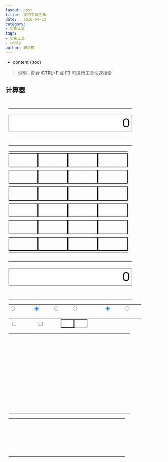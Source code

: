```yaml
---
layout: post
title:  实用工具合集
date:   2016-04-13
category: 
- 实用工具
tags:
- 实用工具
- tools
author: 职影房
---
```


* content
{:toc}

> 说明：配合 **CTRL+F** 或 **F3** 可进行工具快速搜索

## 计算器


<style type="text/css"><!--
label {color:#FFF;}
#calculator_base,#calculator_complete {position:relative;margin:0 auto;padding-top:10px;width:540px;}
#calculator_base_cup,#calculator_complete_cup {padding-bottom:10px;}
#calculator_base_container,#calculator_complete_container {width:437px;height:448px;margin:0px 10px;background:url(/assets/tools/images/siverbg.png) no-repeat 0 0;}
#calculator_complete_container {height:578px;background-image:url(/assets/tools/images/siverbg2.png);}
/* table */
#base_table_main td {height:53px;}
#complete_table_main td {height:40px;*height:38px;}
#complete_table_more td {height:40px;}
.calculator_table {width:100%;}
.calculator_table td {text-align:center;padding:0px;margin:0px;}
.topRowCss td {height:30px;*height:32px;color:#FFF;padding-top:3px;}
#baseEprsPanel,#completeEprsPanel {text-align:right;}
/* button */
.baseBtnCommonCss {width:94px;height:44px;background:url(/assets/tools/images/d1btn.gif) no-repeat 0 -44px;font-size:14px;color:#FFF;}
.baseBtnCss1 {background-image:url(/assets/tools/images/d0btn.gif);}
.baseBtnCss2 {background-image:url(/assets/tools/images/d2btn.gif);font-size:20px;}
.baseBtnCss3 {background-image:url(/assets/tools/images/d3btn.gif);font-size:16px;}
.baseBtnCss4 {background-image:url(/assets/tools/images/d4btn.gif);font-size:20px;}
.completeBtnCommonCss {width:64px;height:34px;border:0px;background:url(/assets/tools/images/e0btn.gif) no-repeat 0 -34px;font-size:14px;color:#FFF;}
.completeBtnCss1 {background-image:url(/assets/tools/images/e1btn.gif);}
.completeBtnCss2 {background-image:url(/assets/tools/images/e3btn.gif);}
.completeBtnCss3 {background-image:url(/assets/tools/images/e2btn.gif);font-size:18px;}
.completeBtnCss4 {background-image:url(/assets/tools/images/e4btn.gif);font-size:18px;}
.completeBtnCss5 {width:74px;height:34px;background:url(/assets/tools/images/e5btn.jpg) no-repeat 0 -34px;}
/* common */
.displayCss {width:390px;height:56px;text-align:right;font-size:40px;padding:0 5px;
	*line-height:140%; /* for ie */}
.helperBox {width:42px;height:27px;color:#FFF;text-align:center;background-color:#CCC;background:url(/assets/tools/images/num.gif) no-repeat;margin:0px;padding:0px;
	*line-height:200%; /* for ie */}
.calculator_tab {position:absolute;left:457px;top:10px;height:62px;width:62px;background:url(/assets/tools/images/cal_tab.gif) no-repeat;}
.calculator_tab ul {list-style:none;width:100%;height:100%;margin:0px;padding:0px;}
.calculator_tab ul li {height:31px;width:100%;color:#FFF;text-align:center;cursor:pointer;line-height:240%;}
.selTabTop {background:url(/assets/tools/images/cal_tab_top.gif) no-repeat;}
.selTabBottom {background:url(/assets/tools/images/cal_tab_bottom.gif) no-repeat;}
--></style>
<script language="javascript">
<!--//
function FloatAdd(arg1,arg2){   
	var r1,r2,m;   
	try{r1=arg1.toString().split(".")[1].length}catch(e){r1=0}   
	try{r2=arg2.toString().split(".")[1].length}catch(e){r2=0}   
	m=Math.pow(10,Math.max(r1,r2))   
	return (arg1*m+arg2*m)/m   
}
function FloatSub(arg1,arg2){   
	var r1,r2,m,n;   
	try{r1=arg1.toString().split(".")[1].length}catch(e){r1=0}   
	try{r2=arg2.toString().split(".")[1].length}catch(e){r2=0}   
	m=Math.pow(10,Math.max(r1,r2));   
	//动态控制精度长度   
	n=(r1>=r2)?r1:r2;   
	return ((arg1*m-arg2*m)/m).toFixed(n);   
}
 //浮点数乘法运算   
function FloatMul(arg1,arg2)    
{    
	var m=0,s1=arg1.toString(),s2=arg2.toString();    
	try{m+=s1.split(".")[1].length}catch(e){}    
	try{m+=s2.split(".")[1].length}catch(e){}    
	return Number(s1.replace(".",""))*Number(s2.replace(".",""))/Math.pow(10,m)    
}    
//浮点数除法运算   
function FloatDiv(arg1,arg2){    
	var t1=0,t2=0,r1,r2;    
	try{t1=arg1.toString().split(".")[1].length}catch(e){}    
	try{t2=arg2.toString().split(".")[1].length}catch(e){}    
	with(Math){    
		r1=Number(arg1.toString().replace(".",""))    
		r2=Number(arg2.toString().replace(".",""))    
		return (r1/r2)*pow(10,t2-t1);    
	}    
}

	// global variables
	var g_type = 0;
	var endNumber = true;
	var mem = 0,carry = 10,layer = 0;
	var hexnum = "0123456789abcdef";
	var angle = "d",stack = "",level = "0";
	var $c_get = function(tagId){return document.getElementById(tagId);}
	var lastOperator = "";
	var isMaxLen = false;
	//数字键
	function inputkey(key,ent){
		if(isMaxLen == false){//alert(isMaxLen);

		// input express by key
		if(lastOperator == "="){
			$c_get("completeEprsPanel").innerHTML = key;
		}else{
			if(lastOperator == "m"){
				$c_get("completeEprsPanel").innerHTML = "";
			}
			$c_get("completeEprsPanel").innerHTML += key;
		}
		//$c_get("completeEprsPanel").scrollLeft = $c_get("completeEprsPanel").scrollWidth;
		//document.calc.display.scrollLeft = document.calc.display.scrollWidth;/* for ie */

		var index=key.charCodeAt(0);
		if ((carry == 2 && (index == 48 || index == 49)) || (carry == 8 && index >= 48 && index <= 55) || (carry == 10 && (index >= 48 && index <= 57 || index == 46)) || (carry == 16 && ((index >= 48 && index <= 57) || (index >= 97 && index <= 102))))
		if(endNumber){
			endNumber = false;
			if(index == 46){
				if(document.calc.display.value.indexOf(".") != -1){
					//
				}else{
					document.calc.display.value += key;
				}
			}else{
				document.calc.display.value = key;
			}
		}
		else if(document.calc.display.value == null || document.calc.display.value == "0")
			if(index == 46){
				if(document.calc.display.value.indexOf(".") != -1){
					//
				}else{
					document.calc.display.value += key;
				}
			}else{
				document.calc.display.value = key;
			}
		else{
			if(index == 46){
				if(document.calc.display.value.indexOf(".") != -1){
					//
				}else{
					document.calc.display.value += key;
				}
			}else{
			document.calc.display.value += key;
			}
			}
			//document.calc.display.value += key;
		
		//
		lastOperator = "";
		try{
			var evnt = ent || window.event;
			var target = evnt.srcElement || evnt.target;
			target.blur();
		}catch(e){}
		
		if(document.calc.display.value.length > 16){
			isMaxLen = true;
		}
		
		}// isMaxLen
		else{
			alert("只能输入不大于17位的字符");
		}
	}
	function changeSign(ent){
		if (document.calc.display.value != "0")
			if(document.calc.display.value.substr(0,1) == "-")
			document.calc.display.value = document.calc.display.value.substr(1);
			else
			document.calc.display.value = "-" + document.calc.display.value;
			
		try{
			var evnt = ent || window.event;
			var target = evnt.srcElement || evnt.target;
			target.blur();
		}catch(e){}
	}
	//函数键
	function inputfunction(fun,shiftfun,ent){
		endNumber = true;
		if (document.calc.shiftf.checked)
			document.calc.display.value = decto(funcalc(shiftfun,(todec(document.calc.display.value,carry))),carry);
		else
			document.calc.display.value = decto(funcalc(fun,(todec(document.calc.display.value,carry))),carry);
		document.calc.shiftf.checked = false
		document.calc.hypf.checked = false	
		inputshift();
		
		try{
			var evnt = ent || window.event;
			var target = evnt.srcElement || evnt.target;
			target.blur();
		}catch(e){}
	}
	function inputtrig(trig,arctrig,hyp,archyp,ent){
		if (document.calc.hypf.checked)
			inputfunction(hyp,archyp);
		else
			inputfunction(trig,arctrig);
			
		try{
			var evnt = ent || window.event;
			var target = evnt.srcElement || evnt.target;
			target.blur();
		}catch(e){}
	}
	//运算符
	function operation(join,newlevel,ent){
		endNumber = true
		var temp = stack.substr(stack.lastIndexOf("(") + 1) + document.calc.display.value;
/*		var s = stack.substr(stack.length-1);
		if((s == "+" || s == "-" || s == "*" || s == "/") && carry == 10){
			//var s = stack.substr(stack.length-1);//stack.substr(stack.lastIndexOf("(") + 1);
			var args1 = temp.split(s)[0];
			var args2 = temp.split(s)[1];
			//alert(args1 + " @@ " + args2);
			switch(s){
				case "+":
					temp = FloatAdd(args1,args2);
					break;
				case "-":
					temp = FloatSub(args1,args2);
					break;
				case "*":
					temp = FloatMul(args1,args2);
					break;
				case "/":
					temp = FloatDiv(args1,args2);
					break;
			}
			document.calc.display.value = temp;
		}*/
		
		while (newlevel != 0 && (newlevel <= (level.charAt(level.length - 1)))){
/*			if(carry == 10){
				if((s != "+" && s != "-" && s != "*" && s != "/")){
					temp=parse(temp);
				}
			}else{
				temp=parse(temp);
			}
			level=level.slice(0,-1);*/
			temp=parse(temp);
			level=level.slice(0,-1);
		}
/*		if(carry == 10){
			if((s != "+" && s != "-" && s != "*" && s != "/")){
				if (temp.match(/^(.*\d[\+\-\*\/\%\^\&\|x])?([+-]?[0-9a-f\.]+)$/));
					document.calc.display.value = RegExp.$2;
			}else{*/
				if (temp.match(/^(.*\d[\+\-\*\/\%\^\&\|x])?([+-]?[0-9a-f\.]+)$/));
					document.calc.display.value = RegExp.$2;
//			}
//		}
		stack = stack.substr(0,stack.lastIndexOf("(") + 1) + temp + join;
		document.calc.operator.value = " "+ join +" ";
		level = level + newlevel;

		// add express by operator
		$c_get("completeEprsPanel").innerHTML += document.calc.operator.value;
		lastOperator = join;
		
		try{
			var evnt = ent || window.event;
			var target = evnt.srcElement || evnt.target;
			target.blur();
		}catch(e){}
		
		isMaxLen = false;
	}
	//括号
	function addbracket(obj,ent){
		endNumber = true;
		document.calc.display.value = 0;
		stack = stack + "(";
		document.calc.operator.value = "   ";
		level = level + 0
	
		layer += 1
		document.calc.bracket.value = "(=" + layer
		
		if(lastOperator == "="){
			$c_get("completeEprsPanel").innerHTML = obj.value;
		}else{
			if(lastOperator == "m"){
				$c_get("completeEprsPanel").innerHTML = "";
			}
			$c_get("completeEprsPanel").innerHTML += obj.value;
		}
		lastOperator = obj.value;
		
		try{
			var evnt = ent || window.event;
			var target = evnt.srcElement || evnt.target;
			target.blur();
		}catch(e){}
	}
	function disbracket(obj,ent){
		endNumber = true;
		var temp = stack.substr(stack.lastIndexOf("(") + 1) + document.calc.display.value;
/*		var s = stack.substr(stack.length-1);
		if((s == "+" || s == "-" || s == "*" || s == "/") && carry == 10){
			//var s = stack.substr(stack.length-1);//stack.substr(stack.lastIndexOf("(") + 1);
			var args1 = temp.split(s)[0];
			var args2 = temp.split(s)[1];
			//alert(args1 + " @@ " + args2);
			switch(s){
				case "+":
					temp = FloatAdd(args1,args2);
					break;
				case "-":
					temp = FloatSub(args1,args2);
					break;
				case "*":
					temp = FloatMul(args1,args2);
					break;
				case "/":
					temp = FloatDiv(args1,args2);
					break;
			}
			document.calc.display.value = temp;
		}*/
		while ((level.charAt(level.length - 1)) > 0)
		{
/*			if(carry == 10){
				if((s != "+" && s != "-" && s != "*" && s != "/")){
					temp=parse(temp);
				}
			}else{
				temp=parse(temp);
			}
			level = level.slice(0,-1);*/
			temp=parse(temp);
			level=level.slice(0,-1);
		}	
		document.calc.display.value = temp;
		
		stack = stack.substr(0,stack.lastIndexOf("("));
		document.calc.operator.value = "   ";
		level = level.slice(0,-1);
		layer -= 1;
		if (layer > 0)
			document.calc.bracket.value = "(=" + layer;
		else
			document.calc.bracket.value = "";
			
		if(lastOperator == "="){
			$c_get("completeEprsPanel").innerHTML = obj.value;
		}else{
			if(lastOperator == "m"){
				$c_get("completeEprsPanel").innerHTML = "";
			}
			$c_get("completeEprsPanel").innerHTML += obj.value;
		}
		lastOperator = obj.value;
		
		try{
			var evnt = ent || window.event;
			var target = evnt.srcElement || evnt.target;
			target.blur();
		}catch(e){}
	}
	//等号
	function result(ent){
		endNumber = true;
		while (layer > 0)
			disbracket();
		var temp = stack + document.calc.display.value;
/*		var s = stack.substr(stack.length-1);
		if((s == "+" || s == "-" || s == "*" || s == "/") && carry == 10){
			//var s = stack.substr(stack.length-1);//stack.substr(stack.lastIndexOf("(") + 1);
			var args1 = temp.split(s)[0];
			var args2 = temp.split(s)[1];
			//alert(args1 + " @@ " + args2);
			switch(s){
				case "+":
					temp = FloatAdd(args1,args2);
					break;
				case "-":
					temp = FloatSub(args1,args2);
					break;
				case "*":
					temp = FloatMul(args1,args2);
					break;
				case "/":
					temp = FloatDiv(args1,args2);
					break;
			}
			document.calc.display.value = temp;
		}*/
		//
		while((level.charAt(level.length - 1)) > 0){
/*			if(carry == 10){
				if((s != "+" && s != "-" && s != "*" && s != "/")){
					temp=parse(temp);
				}
			}else{
				temp=parse(temp);
			}
			level = level.slice(0,-1);*/
			temp=parse(temp);
			level=level.slice(0,-1);
		}
		document.calc.display.value = temp;//parseFloat(temp).toLocaleString();//temp
		document.calc.bracket.value = "";
		document.calc.operator.value = "";
		stack = "";
		level = "0";
		
		// clear express
		lastOperator = "=";
		
		try{
			var evnt = ent || window.event;
			var target = evnt.srcElement || evnt.target;
			target.blur();
		}catch(e){}
		
		isMaxLen = false;
	}
	//修改键
	function backspace(ent){
		try{
			document.getElementById("completeEprsPanel").innerHTML = document.getElementById("completeEprsPanel").innerHTML.substring(0,document.getElementById("completeEprsPanel").innerHTML.length-1);
		}catch(e){}
		if (!endNumber){
			if(document.calc.display.value.length > 1){
				document.calc.display.value = document.calc.display.value.substring(0,document.calc.display.value.length - 1);
			}else{
				document.calc.display.value = 0;
			}
		}
		
		try{
			var evnt = ent || window.event;
			var target = evnt.srcElement || evnt.target;
			target.blur();
		}catch(e){}
		
		if(document.calc.display.value.length <= 16){
			isMaxLen = false;
		}
	}
	function clearall(ent){
		document.calc.display.value = 0;
		endNumber = true;
		stack = "";
		level = "0";
		layer = "";
		document.calc.operator.value = "";
		document.calc.bracket.value = "";
		
		document.getElementById("completeEprsPanel").innerHTML = "";
		
		try{
			var evnt = ent || window.event;
			var target = evnt.srcElement || evnt.target;
			target.blur();
		}catch(e){}
		
		isMaxLen = false;
	}
	//转换键
	function inputChangCarry(newcarry,ent){
		endNumber = true;
		document.calc.display.value=(decto(todec(document.calc.display.value,carry),newcarry));
		carry = newcarry;
		document.calc.sin.disabled = (carry != 10);
		document.calc.cos.disabled = (carry != 10)
		document.calc.tan.disabled = (carry != 10)
		document.calc.bt.disabled = (carry != 10)
		document.calc.pi.disabled = (carry != 10)
		document.calc.e.disabled = (carry != 10)
		document.calc.kp.disabled = (carry != 10)
		document.calc.k2.disabled = (carry <= 2)
		document.calc.k3.disabled = (carry <= 2)
		document.calc.k4.disabled = (carry <= 2)
		document.calc.k5.disabled = (carry <= 2)
		document.calc.k6.disabled = (carry <= 2)
		document.calc.k7.disabled = (carry <= 2)
		document.calc.k8.disabled = (carry <= 8)
		document.calc.k9.disabled = (carry <= 8)
		document.calc.ka.disabled = (carry <= 10)
		document.calc.kb.disabled = (carry <= 10)
		document.calc.kc.disabled = (carry <= 10)
		document.calc.kd.disabled = (carry <= 10)
		document.calc.ke.disabled = (carry <= 10)
		document.calc.kf.disabled = (carry <= 10)
		document.calc.sin.style.color = (carry != 10)?"#999":"#fff";
			document.calc.sin.style.background = (carry != 10) ? "url(/assets/tools/images/e5btn-dis.png) no-repeat 0 0px" : "url(/assets/tools/images/e5btn.jpg) no-repeat 0 -34px";
		document.calc.cos.style.color = (carry != 10)?"#aca899":"#fff";
			document.calc.cos.style.background = (carry != 10) ? "url(/assets/tools/images/e5btn-dis.png) no-repeat 0 0px" : "url(/assets/tools/images/e5btn.jpg) no-repeat 0 -34px";
		document.calc.tan.style.color = (carry != 10)?"#aca899":"#fff";
			document.calc.tan.style.background = (carry != 10) ? "url(/assets/tools/images/e5btn-dis.png) no-repeat 0 0px" : "url(/assets/tools/images/e5btn.jpg) no-repeat 0 -34px";
		document.calc.bt.style.color = (carry != 10)?"#aca899":"#fff";
			document.calc.bt.style.background = (carry != 10) ? "url(/assets/tools/images/e5btn-dis.png) no-repeat 0 0px" : "url(/assets/tools/images/e5btn.jpg) no-repeat 0 -34px";
		document.calc.pi.style.color = (carry != 10)?"#aca899":"#fff";
			document.calc.pi.style.background = (carry != 10) ? "url(/assets/tools/images/e5btn-dis.png) no-repeat 0 0px" : "url(/assets/tools/images/e5btn.jpg) no-repeat 0 -34px";
		document.calc.e.style.color = (carry != 10)?"#aca899":"#fff";
			document.calc.e.style.background = (carry != 10) ? "url(/assets/tools/images/e5btn-dis.png) no-repeat 0 0px" : "url(/assets/tools/images/e5btn.jpg) no-repeat 0 -34px";
		document.calc.kp.style.color = (carry != 10)?"#aca899":"#fff";
			document.calc.kp.style.background = (carry != 10) ? "url(/assets/tools/images/e3btn-dis.png) no-repeat 0 0px" : "url(/assets/tools/images/e3btn.gif) no-repeat 0 -34px";
		document.calc.k2.style.color = (carry <= 2)?"#aca899":"#fff";
			document.calc.k2.style.background = (carry <= 2) ? "url(/assets/tools/images/e3btn-dis.png) no-repeat 0 0px" : "url(/assets/tools/images/e3btn.gif) no-repeat 0 -34px";
		document.calc.k3.style.color = (carry <= 2)?"#aca899":"#fff";
			document.calc.k3.style.background = (carry <= 2) ? "url(/assets/tools/images/e3btn-dis.png) no-repeat 0 0px" : "url(/assets/tools/images/e3btn.gif) no-repeat 0 -34px";
		document.calc.k4.style.color = (carry <= 2)?"#aca899":"#fff";
			document.calc.k4.style.background = (carry <= 2) ? "url(/assets/tools/images/e3btn-dis.png) no-repeat 0 0px" : "url(/assets/tools/images/e3btn.gif) no-repeat 0 -34px";
		document.calc.k5.style.color = (carry <= 2)?"#aca899":"#fff";
			document.calc.k5.style.background = (carry <= 2) ? "url(/assets/tools/images/e3btn-dis.png) no-repeat 0 0px" : "url(/assets/tools/images/e3btn.gif) no-repeat 0 -34px";
		document.calc.k6.style.color = (carry <= 2)?"#aca899":"#fff";
			document.calc.k6.style.background = (carry <= 2) ? "url(/assets/tools/images/e3btn-dis.png) no-repeat 0 0px" : "url(/assets/tools/images/e3btn.gif) no-repeat 0 -34px";
		document.calc.k7.style.color = (carry <= 2)?"#aca899":"#fff";
			document.calc.k7.style.background = (carry <= 2) ? "url(/assets/tools/images/e3btn-dis.png) no-repeat 0 0px" : "url(/assets/tools/images/e3btn.gif) no-repeat 0 -34px";
		document.calc.k8.style.color = (carry <= 8)?"#aca899":"#fff";
			document.calc.k8.style.background = (carry <= 8) ? "url(/assets/tools/images/e3btn-dis.png) no-repeat 0 0px" : "url(/assets/tools/images/e3btn.gif) no-repeat 0 -34px";
		document.calc.k9.style.color = (carry <= 8)?"#aca899":"#fff";
			document.calc.k9.style.background = (carry <= 8) ? "url(/assets/tools/images/e3btn-dis.gif) no-repeat 0 0px" : "url(/assets/tools/images/e3btn.gif) no-repeat 0 -34px";
		document.calc.ka.style.color = (carry <= 10)?"#aca899":"#fff";
			document.calc.ka.style.background = (carry <= 10) ? "url(/assets/tools/images/e3btn-dis.gif) no-repeat 0 0px" : "url(/assets/tools/images/e0btn.gif) no-repeat 0 -34px";
		document.calc.kb.style.color = (carry <= 10)?"#aca899":"#fff";
			document.calc.kb.style.background = (carry <= 10) ? "url(/assets/tools/images/e3btn-dis.gif) no-repeat 0 0px" : "url(/assets/tools/images/e0btn.gif) no-repeat 0 -34px";
		document.calc.kc.style.color = (carry <= 10)?"#aca899":"#fff";
			document.calc.kc.style.background = (carry <= 10) ? "url(/assets/tools/images/e3btn-dis.gif) no-repeat 0 0px" : "url(/assets/tools/images/e0btn.gif) no-repeat 0 -34px";
		document.calc.kd.style.color = (carry <= 10)?"#aca899":"#fff";
			document.calc.kd.style.background = (carry <= 10) ? "url(/assets/tools/images/e3btn-dis.gif) no-repeat 0 0px" : "url(/assets/tools/images/e0btn.gif) no-repeat 0 -34px";
		document.calc.ke.style.color = (carry <= 10)?"#aca899":"#fff";
			document.calc.ke.style.background = (carry <= 10) ? "url(/assets/tools/images/e3btn-dis.gif) no-repeat 0 0px" : "url(/assets/tools/images/e0btn.gif) no-repeat 0 -34px";
		document.calc.kf.style.color = (carry <= 10)?"#aca899":"#fff";
			document.calc.kf.style.background = (carry <= 10) ? "url(/assets/tools/images/e3btn-dis.gif) no-repeat 0 0px" : "url(/assets/tools/images/e0btn.gif) no-repeat 0 -34px";
		document.calc.sin.style.cursor = (carry != 10)?"default":"pointer";
		document.calc.cos.style.cursor = (carry != 10)?"default":"pointer";
		document.calc.tan.style.cursor = (carry != 10)?"default":"pointer";
		document.calc.bt.style.cursor = (carry != 10)?"default":"pointer";
		document.calc.pi.style.cursor = (carry != 10)?"default":"pointer";
		document.calc.e.style.cursor = (carry != 10)?"default":"pointer";
		document.calc.kp.style.cursor = (carry != 10)?"default":"pointer";
		document.calc.k2.style.cursor = (carry <= 2)?"default":"pointer";
		document.calc.k3.style.cursor = (carry <= 2)?"default":"pointer";
		document.calc.k4.style.cursor = (carry <= 2)?"default":"pointer";
		document.calc.k5.style.cursor = (carry <= 2)?"default":"pointer";
		document.calc.k6.style.cursor = (carry <= 2)?"default":"pointer";
		document.calc.k7.style.cursor = (carry <= 2)?"default":"pointer";
		document.calc.k8.style.cursor = (carry <= 8)?"default":"pointer";
		document.calc.k9.style.cursor = (carry <= 8)?"default":"pointer";
		document.calc.ka.style.cursor = (carry <= 10)?"default":"pointer";
		document.calc.kb.style.cursor = (carry <= 10)?"default":"pointer";
		document.calc.kc.style.cursor = (carry <= 10)?"default":"pointer";
		document.calc.kd.style.cursor = (carry <= 10)?"default":"pointer";
		document.calc.ke.style.cursor = (carry <= 10)?"default":"pointer";
		document.calc.kf.style.cursor = (carry <= 10)?"default":"pointer";
		
		try{
			var evnt = ent || window.event;
			var target = evnt.srcElement || evnt.target;
			target.blur();
		}catch(e){}
	}
	function inputChangAngle(angletype,ent){
		endNumber = true
		angle = angletype
		if (angle=="d")
			document.calc.display.value = radiansToDegress(document.calc.display.value)
		else
			document.calc.display.value = degressToRadians(document.calc.display.value)
		endNumber = true
		
		try{
			var evnt = ent || window.event;
			var target = evnt.srcElement || evnt.target;
			target.blur();
		}catch(e){}
	}
	function inputshift(ent){
		if (document.calc.shiftf.checked){
			document.calc.bt.value = "deg"
			document.calc.ln.value = "exp"
			document.calc.log.value = "expd"
	
			if (document.calc.hypf.checked){
				document.calc.sin.value = "ahs"
				document.calc.cos.value = "ahc"
				document.calc.tan.value = "aht"
			}
			else{
				document.calc.sin.value = "asin"
				document.calc.cos.value = "acos"
				document.calc.tan.value = "atan"
			}
	
			document.calc.sqr.value = "x^.5"
			document.calc.cube.value = "x^.3"
	
			document.calc.floor.value = "小数"
		}
		else{
			document.calc.bt.value = "d.ms"
			document.calc.ln.value = "ln"
			document.calc.log.value = "log"
	
			if (document.calc.hypf.checked){
				document.calc.sin.value = "hsin"
				document.calc.cos.value = "hcos"
				document.calc.tan.value = "htan"
			}
			else{
				document.calc.sin.value = "sin"
				document.calc.cos.value = "cos"
				document.calc.tan.value = "tan"
			}
	
			document.calc.sqr.value = "x^2"
			document.calc.cube.value = "x^3"
	
			document.calc.floor.value = "取整"
		}
	
		try{
			var evnt = ent || window.event;
			var target = evnt.srcElement || evnt.target;
			target.blur();
		}catch(e){}
	}
	//存储器部分
	function clearmemory(ent){
		mem = 0
		document.calc.memory.value = "   "

		var evnt = ent || window.event;
		var target = evnt.srcElement || evnt.target;
		target.blur();
	}
	function getmemory(ent){
		endNumber = true
		document.calc.display.value = decto(mem,carry)
		
		try{
			var evnt = ent || window.event;
			var target = evnt.srcElement || evnt.target;
			target.blur();
		}catch(e){}
	}
	function putmemory(ent){
		endNumber = true
		if (document.calc.display.value != 0)
		{
			mem = todec(document.calc.display.value,carry)
			document.calc.memory.value = " M "
		}
		else
			document.calc.memory.value = "   "
		
		lastOperator = "m";
		
		try{
			var evnt = ent || window.event;
			var target = evnt.srcElement || evnt.target;
			target.blur();
		}catch(e){}
	}
	function addmemory(ent){
		endNumber = true
		mem = parseFloat(mem)+parseFloat(todec(document.calc.display.value,carry))
		if (mem==0)
			document.calc.memory.value = "   "
		else
			document.calc.memory.value = " M "
		
		lastOperator = "m";
		
		try{
			var evnt = ent || window.event;
			var target = evnt.srcElement || evnt.target;
			target.blur();
		}catch(e){}
	}
	function multimemory(ent){
		endNumber = true
		mem = parseFloat(mem)*parseFloat(todec(document.calc.display.value,carry))
		if (mem==0)
			document.calc.memory.value = "   "
		else
			document.calc.memory.value = " M "
		
		lastOperator = "m";
		
		try{
			var evnt = ent || window.event;
			var target = evnt.srcElement || evnt.target;
			target.blur();
		}catch(e){}
	}
	//十进制转换
	function todec(num,oldcarry){
		if (oldcarry==10 || num==0) return(num)
		var neg = (num.charAt(0)=="-")
		if (neg) num = num.substr(1)
		var newnum = 0
		for (var index = 1;index <= num.length;index++)
			newnum = newnum*oldcarry+hexnum.indexOf(num.charAt(index-1))
		if (neg)
			newnum=-newnum
		return(newnum)
	}
	function decto(num,newcarry){
		var neg = (num<0)
		if (newcarry==10 || num==0) return(num)
		num = ""+Math.abs(num)
		var newnum = ""
		while (num != 0)
		{
			newnum = hexnum.charAt(num%newcarry)+newnum
			num = Math.floor(num/newcarry)
		}
		if (neg)
			newnum="-"+newnum
		return(newnum)
	}
	//表达式解析
	function parse(string){
		//try{
		if (string.match(/^(.*\d[\+\-\*\/\%\^\&\|x\<])?([+-]?[0-9a-f\.]+)([\+\-\*\/\%\^\&\|x\<])([+-]?[0-9a-f\.]+)$/))
			return(RegExp.$1+cypher(RegExp.$2,RegExp.$3,RegExp.$4))
		else
			return(string)
		//}catch(e){}
	}
	//数学运算和位运算
	function cypher(left,join,right){
		left = todec(left,carry)
		right = todec(right,carry)
		if (join=="+")
			return(decto(parseFloat(left)+parseFloat(right),carry))
		if (join=="-")
			return(decto(left-right,carry))
		if (join=="*")
			return(decto(left*right,carry))
		if (join=="/" && right != 0)
			return(decto(left/right,carry))
		if (join=="%")
			return(decto(left%right,carry))
		if (join=="&")
			return(decto(left&right,carry))
		if (join=="|")
			return(decto(left|right,carry))
		if (join=="^")
			return(decto(Math.pow(left,right),carry))
	
		if (join=="x")
			return(decto(left^right,carry))
		if (join=="<")
			return(decto(left<<right,carry))
		alert("除数不能为零")
		return(left)
	}
	//函数计算
	function funcalc(fun,num){
		with(Math){
			if (fun=="pi")
				return(PI)
			if (fun=="e")
				return(E)
	
			if (fun=="abs")
				return(abs(num))
			if (fun=="ceil")
				return(ceil(num))
			if (fun=="round")
				return(round(num))
	
			if (fun=="floor")
				return(floor(num))
			if (fun=="deci")
				return(num-floor(num))
	
	
			if (fun=="ln" && num>0)
				return(log(num))
			if (fun=="exp")
				return(exp(num))
			if (fun=="log" && num>0)
				return(log(num)*LOG10E)
			if (fun=="expdec")
				return(pow(10,num))
	
	
			if (fun=="cube")
				return(num*num*num)
			if (fun=="cubt")
				return(pow(num,1/3))
			if (fun=="sqr")
				return(num*num)
			if (fun=="sqrt" && num>=0)
				return(sqrt(num))
	
			if (fun=="!")
				return(factorial(num))
	
			if (fun=="recip" && num != 0)
				return(1/num)
	
			if (fun=="dms")
				return(dms(num))
			if (fun=="deg")
				return(deg(num))
	
			if (fun=="~")
				return(~num)
	
			if (angle=="d"){
				if (fun=="sin")
					return(sin(degressToRadians(num)))
				if (fun=="cos")
					return(cos(degressToRadians(num)))
				if (fun=="tan")
					return(tan(degressToRadians(num)))
	
				if (fun=="arcsin" && abs(num) <= 1)
					return(radiansToDegress(asin(num)))
				if (fun=="arccos" && abs(num) <= 1)
					return(radiansToDegress(acos(num)))
				if (fun=="arctan")
					return(radiansToDegress(atan(num)))
			}
			else{
				if (fun=="sin")
					return(sin(num))
				if (fun=="cos")
					return(cos(num))
				if (fun=="tan")
					return(tan(num))
	
				if (fun=="arcsin" && abs(num) <= 1)
					return(asin(num))
				if (fun=="arccos" && abs(num) <= 1)
					return(acos(num))
				if (fun=="arctan")
					return(atan(num))
			}
	
			if (fun=="hypsin")
				return((exp(num)-exp(0-num))*0.5)
			if (fun=="hypcos")
				return((exp(num)+exp(-num))*0.5)
			if (fun=="hyptan")
				return((exp(num)-exp(-num))/(exp(num)+exp(-num)))
	
			if (fun=="ahypsin" | fun=="hypcos" | fun=="hyptan"){
				alert("对不起,公式还没有查到!")
				return(num)
			}
	
			alert("超出函数定义范围")
			return(num)
		}
	}
	function factorial(n){
		n = Math.abs(parseInt(n))
		var fac = 1
		for (;n>0;n-=1)
			fac*=n
		return(fac)
	}
	function dms(n){
		var neg = (n<0)
		with(Math)
		{	
			n = abs(n)
			var d = floor(n)
			var m = floor(60*(n-d))
			var s = (n-d)*60-m
		}
		var dms = d+m/100+s*0.006
		if (neg) 
			dms=-dms
		return(dms)
	}
	function deg(n){
		var neg = (n<0)
		with(Math)
		{
			n = abs(n)
			var d = floor(n)
			var m = floor((n-d)*100)
			var s = (n-d)*100-m
		}
		var deg = d+m/60+s/36
		if (neg) 
			deg=-deg
		return(deg)
	}
	function degressToRadians(degress){
		return(degress*Math.PI/180)
	}
	function radiansToDegress(radians){
		return(radians*180/Math.PI)
	}
//界面
//-->
</script>
<script type="text/javascript">
<!--//
var data = {left:"",sign:"",right:"",result:""}
var current = false; // write to data.left
var m = "";
var lastIsMemory = false; // last operator is memory
var isMaxLength = false; // maxlength
var c_get = function(tagId){return document.getElementById(tagId);}
var c_getByName = function(tagParent,tagName,tagType){
	var eles = "";
	if(!tagParent){
		eles = document.getElementsByTagName(tagName);
	}else{
		eles = c_get(tagParent).getElementsByTagName(tagName);
	}
	if(tagType){
		var tags = [];
		for(var i=0;i<eles.length;i++){
			if(eles[i].type == tagType){
				tags.push(eles[i]);
			}
		}
		return tags;
	}
	return eles;
}

var calculator = {
	arith : function(sn){
		if(parseFloat(data.sign) != -2){
			switch(parseFloat(data.sign)){
				case 0:
					data.result = FloatAdd(parseFloat(data.left) , parseFloat(data.right));
					break;
				case 1:
					data.result = FloatSub(parseFloat(data.left) , parseFloat(data.right));
					break;
				case 2:
					data.result = parseFloat(data.left) * parseFloat(data.right);//FloatMul(parseFloat(data.left) , parseFloat(data.right));
					break;
				case 3:
					data.result = parseFloat(data.left) / parseFloat(data.right);//FloatDiv(parseFloat(data.left) , parseFloat(data.right));
					break;
			}
			data.left = "";
			data.sign = sn;
			data.right = "";
			current = false;
//			if(data.result.toString().length >= 3){
//				c_get("resultIpt").value = Number(data.result).toLocaleString();
//			}else{
//				c_get("resultIpt").value = data.result;
//			}
			c_get("resultIpt").value = data.result;//Number(data.result).toLocaleString();
		}
	},
	foo : function(sn){
		if(!lastIsMemory){ // 不是M
			if(data.left == ""){
				if(data.result != ""){
					data.left = data.result;
					current = true;
				}else{
					return false;
				}
			}else{
				if(data.right == ""){
					current = true;
				}else{
					calculator.arith(sn);
					data.left = data.result;
					data.sign = sn;
					data.right = "";
					current = true;
				}
			}
		}else{ // 是M
			if(data.left != "" && data.right != ""){
				calculator.arith(sn);
				data.left = data.result;
				data.sign = sn;
				data.right = "";
				current = true;
			}else{
				data.left = m;
				current = true;
			}
			lastIsMemory = false;
		}
		data.sign = sn;
	},
	input : function(key,type){
		if(type != -2){
			if(data.sign.toString() == "-2"){
				c_get("baseEprsPanel").innerHTML = key.value;
			}else{
				if(!lastIsMemory){
					c_get("baseEprsPanel").innerHTML += key.value;
				}else{
					c_get("baseEprsPanel").innerHTML = key.value;
				}
			}
			//c_get("baseEprsPanel").scrollLeft = c_get("baseEprsPanel").scrollWidth;
			//c_get("resultIpt").scrollLeft = c_get("resultIpt").scrollWidth;/* for ie */
		}
		switch(type){
			case -1: // number
				if(isMaxLength == false){
					if(c_get("resultIpt").value.substring(0,1) == "0" && key.value == "0" && c_get("resultIpt").value.length <= 1){
					}else{
						if(!lastIsMemory){ // 不是M
							if(current){
								if((data.right.toString().indexOf(".") != -1 && key.value == ".")){
									return false;
								}else{
									if(key.value == "." && (data.right == "" || data.right == "0")){
										data.right = "0" + key.value;
									}else{
										if(data.right.toString().length <= 1 && data.right == "0"){
											data.right = key.value
										}else{
											data.right += key.value;
										}
									}
									c_get("resultIpt").value = data.right;
								}
							}else{
								if((data.left.toString().indexOf(".") != -1 && key.value == ".")){
									return false;
								}else{
									if(key.value == "." && (data.left == "" || data.left == "0")){
										data.left = "0" + key.value;
									}else{
										if(data.left.toString().length <= 1 && data.left == "0"){
											data.left = key.value
										}else{
											data.left += key.value;
										}
									}
									c_get("resultIpt").value = data.left;
								}
							}
						}else{
							current = false;
							data.left = key.value;
							c_get("resultIpt").value = data.left;
							lastIsMemory = false;
							//c_get("baseEprsPanel").innerHTML = "";
						}
						if(data.sign.toString() == "-2"){
							data.sign = "";
						}
						if(c_get("resultIpt").value.length > 16){
							isMaxLength = true;
						}
					}
				}// isMaxLength
				else{
					alert("只能输入不大于17位的字符");
				}
				break;
			case -2:
				if(data.left != "" && data.right != ""){
					calculator.arith(-2);
				}else{
					if(data.result != "" && data.sign != "" && parseFloat(data.sign) != -2){
						data.right = data.left;
						data.left = data.result;
						calculator.arith(-2);
					}
				}
				isMaxLength = false;
				break;
			case -3:
				if(c_get("resultIpt").value.substring(0,1) == "-"){
					c_get("resultIpt").value = c_get("resultIpt").value.substr(1);
				}else{
					c_get("resultIpt").value = "-" + c_get("resultIpt").value;
				}

				//if(data.result == ""){
					if(current == false){
						if(data.left == ""){
							if(data.result != ""){
								data.left = data.result;
								data.left = -Number(data.left);
							}
						}else{
							//data.left = -data.left;
							data.left = c_get("resultIpt").value;
						}
					}else{
						data.right = c_get("resultIpt").value;
					}
				//}else{
					//data.result = -data.result;
					//c_get("resultIpt").value = data.result;
				//}
				//alert(data.left + " @@ " + data.sign + " @@ " + data.right);
				break;
			case 0:
				calculator.foo(0);isMaxLength = false;
				break;
			case 1:
				calculator.foo(1);isMaxLength = false;
				break;
			case 2:
				calculator.foo(2);isMaxLength = false;
				break;
			case 3:
				calculator.foo(3);isMaxLength = false;
				break;
		}
		key.blur();
	},
	output : function(pnl,str,isLink){
		if(isLink){
			pnl.innerHTML += str;
		}else{
			pnl.innerHTML = str;
		}
	},
	remove : function(){
		if(current == false){
			if(data.left.length > 0){
				data.left = data.left.substring(0,data.left.length-1);
				c_get("resultIpt").value = data.left;
			}
		}else{
			if(data.right.length > 0){
				data.right = data.right.substring(0,data.right.length-1);
				c_get("resultIpt").value = data.right;
			}
		}
		try{
			c_get("baseEprsPanel").innerHTML = c_get("baseEprsPanel").innerHTML.substring(0,c_get("baseEprsPanel").innerHTML.length-1);
		}catch(e){}
		c_get("simpleDel").blur();
		
		if(c_get("resultIpt").value.length <= 16){
			isMaxLength = false;
		}
	},
	clearAll : function(){
		c_get("resultIpt").value = 0;
		current = false;
		data.left = data.right = data.result = "";
		//m = "";
		c_get("baseEprsPanel").innerHTML = "";
		c_get("simpleClearAllBtn").blur();
		
		isMaxLength = false;
	},
	memory : function(obj,type){
		switch(type){
			// m
			case 0:
				if(c_get("resultIpt").value != ""){
					m = parseFloat(c_get("resultIpt").value);
				}
				lastIsMemory = true;
				break;
			// output m
			case 1:
				if(m != ""){
					if(parseFloat(data.sign) != -2 && data.sign.toString() != ""){
						if(current){
							data.right = m;
						}else{
							data.left = m;
						}
						c_get("baseEprsPanel").innerHTML += m;
					}
					c_get("resultIpt").value = m;
				}
				lastIsMemory = true;
				break;
			// clear m
			case 2:
				m = "";
				break;
			// m+
			case -1:
				if(m == ""){
					if(c_get("resultIpt").value != ""){
						m = parseFloat(c_get("resultIpt").value);
					}
				}else{
					if(c_get("resultIpt").value != ""){
						m = parseFloat(m) + parseFloat(c_get("resultIpt").value);
					}
				}
				lastIsMemory = true;
				break;
			// m*
			case -2:
				if(m == ""){
					if(c_get("resultIpt").value != ""){
						m = parseFloat(c_get("resultIpt").value);
					}
				}else{
					if(c_get("resultIpt").value != ""){
						m = parseFloat(m) * parseFloat(c_get("resultIpt").value);
					}
				}
				lastIsMemory = true;
				break;
		}
		obj.blur();
	}
}

//-->
</script>
</head>
<body topmargin="0" leftmargin="0" style="BACKGROUND-COLOR: transparent">
 
<div id="calculator_base">
<div id="calculator_base_cup">
<div id="calculator_base_container">
<table id="base_table_top" class="calculator_table" cellpadding="0" cellspacing="0" border="0" style="table-layout:fixed;height:120px;">
<tr><td colspan="3" style="height:17px;*height:15px;"></td></tr>
<tr>
<td colspan="3" style="height:60px;">
<input type="text" id="resultIpt" readonly="readonly" class="displayCss" width="390" value="0" size="17" maxlength="17" style="height:53px;*height:56px;"/>
</td>
</tr>
<tr class="topRowCss" style="display:none;">
<td width="117" valign="middle"></td>
<td id="baseEprsPanel" valign="middle" width="290" style="text-align:right"></td>
<td width="30"></td>
</tr>
<tr><td colspan="3" style="height:40px;*height:30px;">&nbsp;</td>
</tr>
</table>
<table id="base_table_main" class="calculator_table" align="center" cellpadding="0" cellspacing="0" border="0" style="width:96%;">
<tr>
<td><input type="button" value="存储" onclick="calculator.memory(this,0);" class="baseBtnCommonCss"/></td>
<td><input type="button" value="取存" onclick="calculator.memory(this,1);" class="baseBtnCommonCss"/></td>
<td><input type="button" id="simpleDel" value="退格" onclick="calculator.remove();" class="baseBtnCommonCss baseBtnCss1"/></td>
<td><input type="button" id="simpleClearAllBtn" value="清屏" onclick="calculator.clearAll();" class="baseBtnCommonCss baseBtnCss1"/></td>
</tr>
<tr>
<td><input type="button" value="累存" onclick="calculator.memory(this,-1);" class="baseBtnCommonCss"/></td>
<td><input type="button" value="积存" onclick="calculator.memory(this,-2);" class="baseBtnCommonCss"/></td>
<td><input type="button" value="清存" onclick="calculator.memory(this,2);" class="baseBtnCommonCss"/></td>
<td><input type="button" id="simpleDivi" value="÷" onclick="calculator.input(this,3);" class="baseBtnCommonCss baseBtnCss2"/></td>
</tr>
<tr>
<td><input type="button" id="simple7" value="7" onclick="calculator.input(this,-1);" class="baseBtnCommonCss baseBtnCss3"/></td>
<td><input type="button" id="simple8" value="8" onclick="calculator.input(this,-1);" class="baseBtnCommonCss baseBtnCss3"/></td>
<td><input type="button" id="simple9" value="9" onclick="calculator.input(this,-1);" class="baseBtnCommonCss baseBtnCss3"/></td>
<td><input type="button" id="simpleMulti" value="×" onclick="calculator.input(this,2);" class="baseBtnCommonCss baseBtnCss2"/></td>
</tr>
<tr>
<td><input type="button" id="simple4" value="4" onclick="calculator.input(this,-1);" class="baseBtnCommonCss baseBtnCss3"/></td>
<td><input type="button" id="simple5" value="5" onclick="calculator.input(this,-1);" class="baseBtnCommonCss baseBtnCss3"/></td>
<td><input type="button" id="simple6" value="6" onclick="calculator.input(this,-1);" class="baseBtnCommonCss baseBtnCss3"/></td>
<td><input type="button" id="simpleSubtr" value="-" onclick="calculator.input(this,1);" class="baseBtnCommonCss baseBtnCss2"/></td>
</tr>
<tr>
<td><input type="button" id="simple1" value="1" onclick="calculator.input(this,-1);" class="baseBtnCommonCss baseBtnCss3"/></td>
<td><input type="button" id="simple2" value="2" onclick="calculator.input(this,-1);" class="baseBtnCommonCss baseBtnCss3"/></td>
<td><input type="button" id="simple3" value="3" onclick="calculator.input(this,-1);" class="baseBtnCommonCss baseBtnCss3"/></td>
<td><input type="button" id="simpleAdd" value="+" onclick="calculator.input(this,0);" class="baseBtnCommonCss baseBtnCss2"/></td>
</tr>
<tr>
<td><input type="button" id="simple0" value="0" onclick="calculator.input(this,-1);" class="baseBtnCommonCss baseBtnCss3"/></td>
<td><input type="button" id="simpleDot" value="." onclick="calculator.input(this,-1);" class="baseBtnCommonCss baseBtnCss3"/></td>
<td><input type="button" value="+/-" onclick="calculator.input(this,-3);" class="baseBtnCommonCss baseBtnCss3"/></td>
<td><input type="button" id="simpleEqual" value="=" onclick="calculator.input(this,-2);" class="baseBtnCommonCss baseBtnCss4"/></td>
</tr>
</table>
</div>
<div class="calculator_tab" id="calculator_tabs">
<ul>
<li>基础</li>
<li class="selTabBottom" onclick="showCalculator(1);">高级</li>
</ul>
</div>
</div>
</div>
 
 
<div id="calculator_complete">
<div id="calculator_complete_cup">
<div id="calculator_complete_container">
<form id="completeFrm" name="calc" style="margin:0px;padding:0px;">
<div id="complete_button_panel">
<table id="complete_table_top" class="calculator_table" cellpadding="0" cellspacing="0" border="0" style="table-layout:fixed;">
<tr><td colspan="3" style="height:17px;*height:17px;"></td></tr>
<tr>
<td colspan="3" style="height:60px;">
<input type="text" name="display" readonly="readonly" value="0" class="displayCss" size="17" maxlength="17"/>
</td>
</tr>
<tr class="topRowCss" style="display:none;">
<td width="117" valign="middle">&nbsp;</td>
<td id="completeEprsPanel" valign="middle" width="290" style="text-align:right"></td>
<td width="30"></td>
</tr>
<tr><td style="height:40px;*height:47px;" colspan="3">&nbsp;</td></tr>
</table>
<table id="complete_table_rdo" align="center" class="calculator_table" cellpadding="0" cellspacing="0" border="0" style="width:96%;height:30px;">
<tr>
<td><input type="radio" name="carry" id="carry16" onclick="inputChangCarry(16);"/><label for="carry16">十六进制</label></td>
<td><input type="radio" name="carry" id="carry10" onclick="inputChangCarry(10);" checked="checked"/><label for="carry10">十进制</label></td>
<td><input type="radio" name="carry" id="carry8" onclick="inputChangCarry(8);"/><label for="carry8">八进制</label></td>
<td><input type="radio" name="carry" id="carry2" onclick="inputChangCarry(2);"/><label for="carry2">二进制</label></td>
<td width="10%"></td>
<td><input type="radio" name="angle" id="angleid" checked="checked" value="d" onclick="inputChangAngle('d')"/><label for="angleid">角度制</label></td>
<td><input type="radio" name="angle" id="angleid2" value="r" onclick="inputChangAngle('r');"/><label for="angleid2">弧度制</label></td>
</tr>
</table>
<table id="complete_table_chk" align="center" class="calculator_table" cellpadding="0" cellspacing="0" border="0" style="width:96%;height:30px;">
<tr>
<td><input type="checkbox" name="shiftf" id="shiftid" onclick="inputshift();"/><label for="shiftid" style="color:#FFF;">上档功能</label></td>
<td><input type="checkbox" name="hypf" id="hypfid" onclick="inputshift();"/><label for="hypfid" style="color:#FFF;">双曲函数</label></td>
<td>
<div style="float:left;"><input type="text" name="bracket" readonly="readonly" size="3" class="helperBox" value=""/></div>
<div style="float:left;"><input type="text" name="memory" readonly="readonly" size="3" class="helperBox"/></div>
<div style="float:left;"><input type="text" name="operator" readonly="readonly" size="3" class="helperBox" style="width:45px;" id="operatorIpt"/></div>
</td>
<td><input type="button" id="completeDel" value="退格" onclick="backspace();" class="completeBtnCommonCss"/></td>
<td><input type="button" value="清屏" onclick="document.calc.display.value=0;document.getElementById('completeEprsPanel').innerHTML = '';this.blur();" class="completeBtnCommonCss"/></td>
</tr>
</table>
<table id="complete_table_main" class="calculator_table" align="center" cellpadding="0" cellspacing="0" border="0" style="width:97%;*margin-top:2px;">
<tr>
<td><input type="button" value="存储" onclick="putmemory();" class="completeBtnCommonCss completeBtnCss1"/></td>
<td><input type="button" value="取存" onclick="getmemory();" class="completeBtnCommonCss completeBtnCss1"/></td>
<td><input type="button" value="累存" onclick="addmemory();" class="completeBtnCommonCss completeBtnCss1"/></td>
<td><input type="button" value="积存" onclick="multimemory();" class="completeBtnCommonCss completeBtnCss1"/></td>
<td><input type="button" value="清存" onclick="clearmemory();" class="completeBtnCommonCss completeBtnCss1"/></td>
<td><input type="button" value="全清" onclick="clearall();" class="completeBtnCommonCss"/></td>
</tr>
<tr>
<td><input type="button" id="complete7" name="k7" value="7" onclick="inputkey('7');" class="completeBtnCommonCss completeBtnCss2"/></td>
<td><input type="button" id="complete8" name="k8" value="8" onclick="inputkey('8');" class="completeBtnCommonCss completeBtnCss2"/></td>
<td><input type="button" id="complete9" name="k9" value="9" onclick="inputkey('9');" class="completeBtnCommonCss completeBtnCss2"/></td>
<td><input type="button" id="completeDivi" value="÷" onclick="operation('/',6);" class="completeBtnCommonCss completeBtnCss3"/></td>
<td><input type="button" value="取余" onclick="operation('%',6);" class="completeBtnCommonCss"/></td>
<td><input type="button" value="与" onclick="operation('&amp;',3);" class="completeBtnCommonCss"/></td>
</tr>
<tr>
<td><input type="button" id="complete4" name="k4" value="4" onclick="inputkey('4');" class="completeBtnCommonCss completeBtnCss2"/></td>
<td><input type="button" id="complete5" name="k5" value="5" onclick="inputkey('5');" class="completeBtnCommonCss completeBtnCss2"/></td>
<td><input type="button" id="complete6" name="k6" value="6" onclick="inputkey('6');" class="completeBtnCommonCss completeBtnCss2"/></td>
<td><input type="button" id="completeMulti" value="×" onclick="operation('*',6);" class="completeBtnCommonCss completeBtnCss3"/></td>
<td><input type="button" value="取整" name="floor" onclick="inputfunction('floor','deci');" class="completeBtnCommonCss"/></td>
<td><input type="button" value="或" onclick="operation('|',1);" class="completeBtnCommonCss"/></td>
</tr>
<tr>
<td><input type="button" id="complete1" name="k1" value="1" onclick="inputkey('1');" class="completeBtnCommonCss completeBtnCss2"/></td>
<td><input type="button" id="complete2" name="k2" value="2" onclick="inputkey('2');" class="completeBtnCommonCss completeBtnCss2"/></td>
<td><input type="button" id="complete3" name="k3" value="3" onclick="inputkey('3');" class="completeBtnCommonCss completeBtnCss2"/></td>
<td><input type="button" id="completeSubtr" value="-" onclick="operation('-',5);" class="completeBtnCommonCss completeBtnCss3"/></td>
<td><input type="button" value="左移" onclick="operation('<',4);" class="completeBtnCommonCss"/></td>
<td><input type="button" value="非" onclick="inputfunction('~','~');" class="completeBtnCommonCss"/></td>
</tr>
<tr>
<td><input type="button" id="complete0" name="k0" value="0" onclick="inputkey('0');" class="completeBtnCommonCss completeBtnCss2"/></td>
<td><input type="button" value="+/-" onclick="changeSign();" class="completeBtnCommonCss completeBtnCss2"/></td>
<td><input type="button" id="completeDot" name="kp" value="." onclick="inputkey('.');" class="completeBtnCommonCss completeBtnCss2"/></td>
<td><input type="button" id="completeAdd" value="+" onclick="operation('+',5);" class="completeBtnCommonCss completeBtnCss3"/></td>
<td><input type="button" id="completeEqual" value="=" onclick="result();" class="completeBtnCommonCss completeBtnCss4"/></td>
<td><input type="button" value="异或" onclick="operation('x',2);" class="completeBtnCommonCss"/></td>
</tr>
<tr>
<td><input type="button" name="ka" value="A" onclick="inputkey('a');" class="completeBtnCommonCss"/></td>
<td><input type="button" name="kb" value="B" onclick="inputkey('b');" class="completeBtnCommonCss"/></td>
<td><input type="button" name="kc" value="C" onclick="inputkey('c');" class="completeBtnCommonCss"/></td>
<td><input type="button" name="kd" value="D" onclick="inputkey('d');" class="completeBtnCommonCss"/></td>
<td><input type="button" name="ke" value="E" onclick="inputkey('e');" class="completeBtnCommonCss"/></td>
<td><input type="button" name="kf" value="F" onclick="inputkey('f');" class="completeBtnCommonCss"/></td>
</tr>
<tr><td style="height:11px;*height:18px;" colspan="6"></td></tr>
</table>
</div>
<table id="complete_table_more" class="calculator_table" align="center" cellpadding="0" cellspacing="0" border="0" style="width:90%;*margin-top:2px;">
<tbody id="moreFn">
<tr>
<td><input type="button" name="pi" value="PI" onclick="inputfunction('pi','pi');" class="completeBtnCommonCss completeBtnCss5"/></td>
<td><input type="button" name="e" value="E" onclick="inputfunction('e','e');" class="completeBtnCommonCss completeBtnCss5"/></td>
<td><input type="button" name="bt" value="d.ms" onclick="inputfunction('dms','deg');" class="completeBtnCommonCss completeBtnCss5"/></td>
<td><input type="button" value="(" onclick="addbracket(this);" class="completeBtnCommonCss completeBtnCss5"/></td>
<td><input type="button" value=")" onclick="disbracket(this);" class="completeBtnCommonCss completeBtnCss5"/></td>
</tr>
<tr>
<td><input type="button" name="ln" value="ln" onclick="inputfunction('ln','exp');" class="completeBtnCommonCss completeBtnCss5"/></td>
<td><input type="button" name="log" value="log" onclick="inputfunction('log','expdec');" class="completeBtnCommonCss completeBtnCss5"/></td>
<td><input type="button" name="sin" value="sin" onclick="inputtrig('sin','arcsin','hypsin','ahypsin');" class="completeBtnCommonCss completeBtnCss5"/></td>
<td><input type="button" name="cos" value="cos" onclick="inputtrig('cos','arccos','hypcos','ahypcos');" class="completeBtnCommonCss completeBtnCss5"/></td>
<td><input type="button" name="tan" value="tan" onclick="inputtrig('tan','arctan','hyptan','ahyptan');" class="completeBtnCommonCss completeBtnCss5"/></td>
</tr>
<tr>
<td><input type="button" value="n!" onclick="inputfunction('!','!');" class="completeBtnCommonCss completeBtnCss5"/></td>
<td><input type="button" value="1/x" onclick="inputfunction('recip','recip');" class="completeBtnCommonCss completeBtnCss5"/></td>
<td><input type="button" name="sqr" value="x^2" onclick="inputfunction('sqr','sqrt');" class="completeBtnCommonCss completeBtnCss5"/></td>
<td><input type="button" name="cube" value="x^3" onclick="inputfunction('cube','cubt');" class="completeBtnCommonCss completeBtnCss5"/></td>
<td><input type="button" value="x^y" onclick="operation('^',7);" class="completeBtnCommonCss completeBtnCss5"/></td>
</tr>
</tbody>
</table>
</form>
</div>
<div class="calculator_tab" id="calculator_tabs2">
<ul>
<li class="selTabTop" onclick="showCalculator(0);">基础</li>
<li>高级</li>
</ul>
</div>
</div>
</div>
<script type="text/javascript">
	c_get("calculator_complete").style.display = "none";
</script>
 
<script type="text/javascript">
<!--//
	var byKeyBoard = function(kyCd,evnt){
		var $g = function(tagId){return document.getElementById(tagId);}
		var cd = Number(kyCd);
		var chars = "simple";
		if(c_get("calculator_base").style.display == "none"){
			chars = "complete";
		}
		if(cd == 48 || cd == 96){
			$g(chars + "0").click();
			return false;
		}
		if(cd == 49 || cd == 97){
			$g(chars + "1").click();
			return false;
		}
		if(cd == 50 || cd == 98){
			$g(chars + "2").click();
			return false;
		}
		if(cd == 51 || cd == 99){
			$g(chars + "3").click();
			return false;
		}
		if(cd == 52 || cd == 100){
			$g(chars + "4").click();
			return false;
		}
		if(cd == 53 || cd == 101){
			$g(chars + "5").click();
			return false;
		}
		if(cd == 54 || cd == 102){
			$g(chars + "6").click();
			return false;
		}
		if(cd == 55 || cd == 103){
			$g(chars + "7").click();
			return false;
		}
		if(cd == 56 || cd == 104){
			$g(chars + "8").click();
			return false;
		}
		if(cd == 57 || cd == 105){
			$g(chars + "9").click();
			return false;
		}
		if(cd == 13 || cd == 187){
			$g(chars + "Equal").click();
			return false;
		}
		if(cd == 190 || cd == 110){
			$g(chars + "Dot").click();
			return false;
		}
		if(cd == 109 || cd == 189){
			$g(chars + "Subtr").click();
			return false;
		}
		switch(kyCd){
			case 107:
				$g(chars + "Add").click();
				break;
			case 109:
				$g(chars + "Subtr").click();
				break;
			case 189:
				$g(chars + "Subtr").click();
				break;
			case 106:
				$g(chars + "Multi").click();
				break;
			case 111:
				$g(chars + "Divi").click();
				break;
			case 46:
				//calculator.global.$("simpleDel").click();
				$g(chars + "Del").click();
				break;
		}
	}
	var showCalculator = function(idx,obj){
		bdjs.clearAutoHeight();
		if(idx){
			c_get("calculator_base").style.display = "none";
			c_get("calculator_complete").style.display = "block";
			c_get("calculator_complete").style.position = "relative";
			c_get("calculator_complete_container").style.height = "578px";
			//sc_get("calculator_complete_container").style.backgroundImage = "url(/assets/tools/images/siverbg2.png)";
			bdjs.setHeight(585);
		}else{
			c_get("calculator_base").style.display = "block";
			c_get("calculator_complete").style.display = "none";
			bdjs.setHeight(465);
		}
		calculator.clearAll();
		clearall();
	}
	window.onload = function(){
		document.onkeydown = function(evn){
			var evnt = evn || window.event;
			var keyCode = evnt.keyCode;
			byKeyBoard(keyCode,evnt);
		}
		var buttons = c_getByName("calculator_base_container","input","button");
		var complete_buttons = c_getByName("complete_button_panel","input","button");
		var fn_buttons = c_getByName("moreFn","input","button");
		for(var i=0;i<buttons.length;i++){
			buttons[i].onmousedown = function(){
				this.style.backgroundPosition = "0 0";
				this.style.color = "#f0f0f0";
				this.onmouseup = function(){
					this.style.backgroundPosition = "0 -44px";
					this.style.color = "#fff";
				}
			}
		}
		for(var i=0;i<complete_buttons.length;i++){
			complete_buttons[i].onmousedown = function(){
				this.style.backgroundPosition = "0 0";
				this.onmouseup = function(){
					this.style.backgroundPosition = "0 -34px";
				}
			}
		}
		for(var i=0;i<fn_buttons.length;i++){
			fn_buttons[i].onmousedown = function(){
				this.style.backgroundPosition = "0 0px";
				this.onmouseup = function(){
					this.style.backgroundPosition = "0 -34px";
				}
			}
		}
		inputChangCarry(10);
		
		
		//* background *//
		var linkArgs = location.search;
		if(linkArgs.indexOf("canvas_pos=search") != -1){ // yulan
			document.getElementById("calculator_base").style.width = "540px";
			//document.getElementById("calculator_base").style.background = "#dba869 url(/assets/tools/images/woodbg.gif) repeat-y 0 0";
			document.getElementById("calculator_tabs").style.left = "457px";
			document.getElementById("calculator_base_container").style.margin = "0px 10px";
			
			document.getElementById("calculator_complete").style.width = "540px";
			//document.getElementById("calculator_complete").style.background = "#dba869 url(/assets/tools/images/woodbg.gif) repeat-y 0 0";
			document.getElementById("calculator_tabs2").style.left = "457px";
			document.getElementById("calculator_complete_container").style.margin = "0px 10px";
		}else{
			document.getElementById("calculator_base").style.width = "800px";
			//document.getElementById("calculator_base").style.background = "#dba869 url(/assets/tools/images/woodbgb.jpg) repeat-y 0 0";
			document.getElementById("calculator_tabs").style.left = "450px";
			document.getElementById("calculator_base_container").style.margin = "0";
			
			document.getElementById("calculator_complete").style.width = "800px";
			//document.getElementById("calculator_complete").style.background = "#dba869 url(/assets/tools/images/woodbgb.jpg) repeat-y 0 0";
			document.getElementById("calculator_tabs2").style.left = "450px";
			document.getElementById("calculator_complete_container").style.margin = "0";
		}
	}
//-->
</script>
<script type="text/javascript" src="/assets/tools/js/unitpngfix.js"></script>
<script type="text/javascript" src="/assets/tools/js/bdjs_client-1.0.js"></script>


